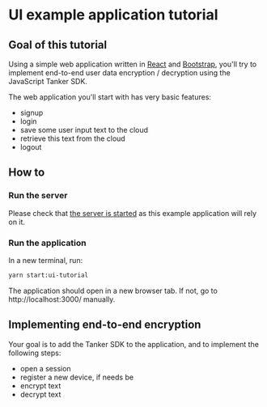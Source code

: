 # UI example application tutorial

## Goal of this tutorial

Using a simple web application written in [React](https://reactjs.org/) and [Bootstrap](https://react-bootstrap.github.io/), you'll try to implement end-to-end user data encryption / decryption using the JavaScript Tanker SDK.

The web application you'll start with has very basic features:
- signup
- login
- save some user input text to the cloud
- retrieve this text from the cloud
- logout

## How to

### Run the server

Please check that [the server is started](../../../README.md) as this example application will rely on it.

### Run the application

In a new terminal, run:

```bash
yarn start:ui-tutorial
```

The application should open in a new browser tab. If not, go to http://localhost:3000/ manually.

## Implementing end-to-end encryption

Your goal is to add the Tanker SDK to the application, and to implement the following steps:
- open a session
- register a new device, if needs be
- encrypt text
- decrypt text
